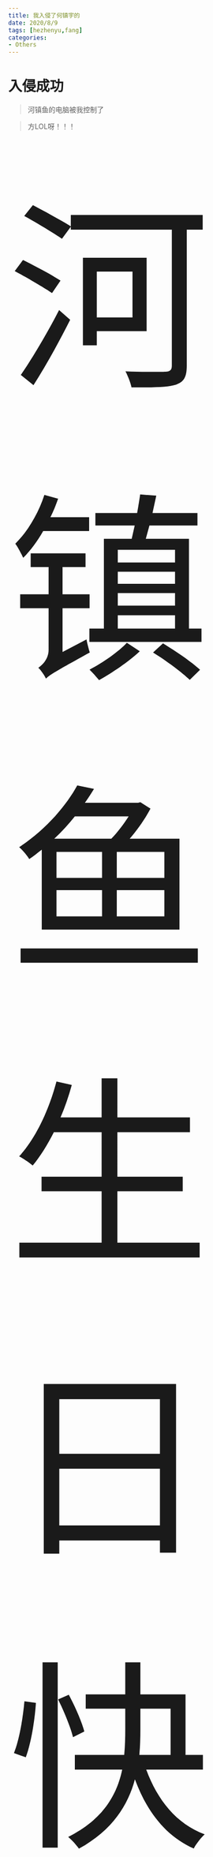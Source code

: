 ```yaml
---
title: 我入侵了何镇宇的
date: 2020/8/9
tags: [hezhenyu,fang]
categories: 
- Others
---
```

# 入侵成功


> 河镇鱼的电脑被我控制了

> 方LOL呀！！！

<span style="font-size:409px">河镇鱼生日快乐！</span>

<a href="http://www.pornhub.com" style="font-size:44px">方呢</a>